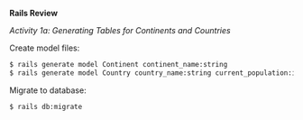 **Rails Review**

*Activity 1a: Generating Tables for Continents and Countries*

Create model files:
```bash
$ rails generate model Continent continent_name:string
$ rails generate model Country country_name:string current_population:integer
```
Migrate to database: 
```bash
$ rails db:migrate
```